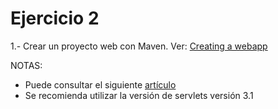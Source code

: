 # Ejercicio 2

1.- Crear un proyecto web con Maven. Ver: [Creating a webapp](https://maven.apache.org/plugins-archives/maven-archetype-plugin-1.0-alpha-7/examples/webapp.html)

NOTAS:
- Puede consultar el siguiente [artículo](http://www.mkyong.com/maven/how-to-create-a-web-application-project-with-maven/)
- Se recomienda utilizar la versión de servlets versión 3.1
